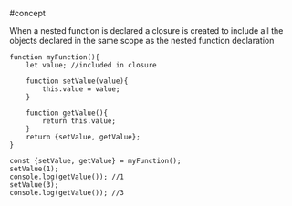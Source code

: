 #concept 

When a nested function is declared a closure is created to include all the objects declared in the same scope as the nested function declaration
```
function myFunction(){
	let value; //included in closure

	function setValue(value){
		this.value = value;
	}

	function getValue(){
		return this.value;
	}
	return {setValue, getValue};
}

const {setValue, getValue} = myFunction();
setValue(1);
console.log(getValue()); //1
setValue(3);
console.log(getValue()); //3

```